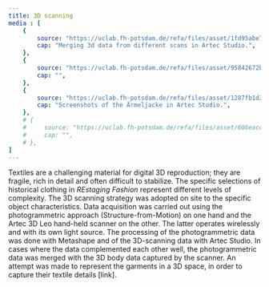 ```yaml
---
title: 3D scanning
media : [
    {
        source: "https://uclab.fh-potsdam.de/refa/files/asset/1fd95abe767a7fb63bf0314e78d32bc95944565f.png",
        cap: "Merging 3d data from different scans in Artec Studio.",
    },
    {
        source: "https://uclab.fh-potsdam.de/refa/files/asset/95842672babccb3e6a4eafba40168e4ce19f3d88.png",
        cap: "",
    },
    {
        source: "https://uclab.fh-potsdam.de/refa/files/asset/1287fb1d2b1a13d0d17040c0dd7e4af3b7d4fb03.png",
        cap: "Screenshots of the Ärmeljacke in Artec Studio.",
    },
    # {
    #     source: "https://uclab.fh-potsdam.de/refa/files/asset/606eacc212e5aa0c10e226f4ee9e6c3880cb3a50.gif",
    #     cap: "",
    # },
]
---
```


Textiles are a challenging material for digital 3D reproduction; they are fragile, rich in detail and often difficult to stabilize. The specific selections of historical clothing in *REstaging Fashion* represent different levels of complexity. The 3D scanning strategy was adopted on site to the specific object characteristics. Data acquisition was carried out using the photogrammetric approach (Structure-from-Motion) on one hand and the Artec 3D Leo hand-held scanner on the other. The latter operates wirelessly and with its own light source. The processing of the photogrammetric data was done with Metashape and of the 3D-scanning data with Artec Studio. In cases where the data complemented each other well, the photogrammetric data was merged with the 3D body data captured by the scanner. 
An attempt was made to represent the garments in a 3D space, in order to capture their textile details [link].
